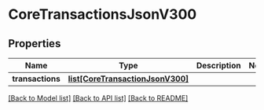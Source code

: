 # CoreTransactionsJsonV300

## Properties
Name | Type | Description | Notes
------------ | ------------- | ------------- | -------------
**transactions** | [**list[CoreTransactionJsonV300]**](CoreTransactionJsonV300.md) |  | 

[[Back to Model list]](../README.md#documentation-for-models) [[Back to API list]](../README.md#documentation-for-api-endpoints) [[Back to README]](../README.md)


